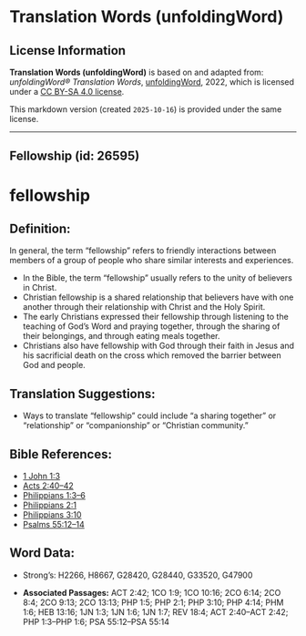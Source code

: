 # Translation Words (unfoldingWord)

## License Information

**Translation Words (unfoldingWord)** is based on and adapted from: _unfoldingWord® Translation Words_, [unfoldingWord](https://unfoldingword.org/utw), 2022, which is licensed under a [CC BY-SA 4.0 license](https://creativecommons.org/licenses/by-sa/4.0/legalcode.en).

This markdown version (created `2025-10-16`) is provided under the same license.



--------------------------------

## Fellowship (id: 26595)

fellowship
==========

Definition:
-----------

In general, the term “fellowship” refers to friendly interactions between members of a group of people who share similar interests and experiences.

* In the Bible, the term “fellowship” usually refers to the unity of believers in Christ.
* Christian fellowship is a shared relationship that believers have with one another through their relationship with Christ and the Holy Spirit.
* The early Christians expressed their fellowship through listening to the teaching of God’s Word and praying together, through the sharing of their belongings, and through eating meals together.
* Christians also have fellowship with God through their faith in Jesus and his sacrificial death on the cross which removed the barrier between God and people.

Translation Suggestions:
------------------------

* Ways to translate “fellowship” could include “a sharing together” or “relationship” or “companionship” or “Christian community.”

Bible References:
-----------------

* [1 John 1:3](https://ref.ly/1John1:3)
* [Acts 2:40–42](https://ref.ly/Acts2:40-Acts2:42)
* [Philippians 1:3–6](https://ref.ly/Phil1:3-Phil1:6)
* [Philippians 2:1](https://ref.ly/Phil2:1)
* [Philippians 3:10](https://ref.ly/Phil3:10)
* [Psalms 55:12–14](https://ref.ly/Ps55:12-Ps55:14)

Word Data:
----------

* Strong’s: H2266, H8667, G28420, G28440, G33520, G47900

* **Associated Passages:** ACT 2:42; 1CO 1:9; 1CO 10:16; 2CO 6:14; 2CO 8:4; 2CO 9:13; 2CO 13:13; PHP 1:5; PHP 2:1; PHP 3:10; PHP 4:14; PHM 1:6; HEB 13:16; 1JN 1:3; 1JN 1:6; 1JN 1:7; REV 18:4; ACT 2:40–ACT 2:42; PHP 1:3–PHP 1:6; PSA 55:12–PSA 55:14

